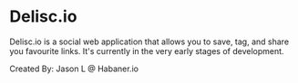 # Delisc.io
Delisc.io is a social web application that allows you to save, tag, and share you favourite links. 
It's currently in the very early stages of development.


Created By: Jason L @ Habaner.io

